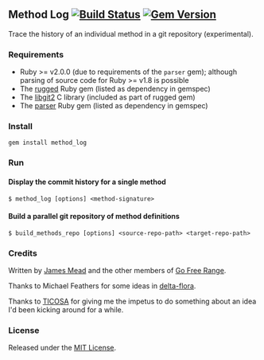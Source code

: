 ## Method Log [![Build Status](https://travis-ci.org/freerange/method_log.svg?branch=master)](https://travis-ci.org/freerange/method_log) [![Gem Version](https://badge.fury.io/rb/method_log.svg)](https://badge.fury.io/rb/method_log)

Trace the history of an individual method in a git repository (experimental).

### Requirements

* Ruby >= v2.0.0 (due to requirements of the `parser` gem); although parsing of source code for Ruby >= v1.8 is possible
* The [rugged](https://github.com/libgit2/rugged) Ruby gem (listed as dependency in gemspec)
* The [libgit2](https://github.com/libgit2/libgit2) C library (included as part of rugged gem)
* The [parser](https://github.com/whitequark/parser) Ruby gem (listed as dependency in gemspec)

### Install

    gem install method_log

### Run

#### Display the commit history for a single method

    $ method_log [options] <method-signature>

#### Build a parallel git repository of method definitions

    $ build_methods_repo [options] <source-repo-path> <target-repo-path>

### Credits

Written by [James Mead](http://jamesmead.org) and the other members of [Go Free Range](http://gofreerange.com).

Thanks to Michael Feathers for some ideas in [delta-flora](https://github.com/michaelfeathers/delta-flora).

Thanks to [TICOSA](http://ticosa.org/) for giving me the impetus to do something about an idea I'd been kicking around for a while.

### License

Released under the [MIT License](https://github.com/freerange/method_log/blob/master/LICENSE).
